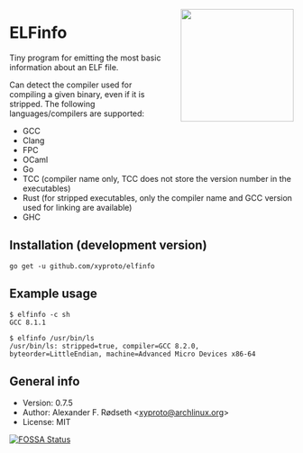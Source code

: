 <a align="right" href="https://github.com/xyproto/elfinfo"><img align="right" src="https://raw.githubusercontent.com/xyproto/elfinfo/master/web/elfinfo.png" style="margin-left: 2em" width="200px"></a>

# ELFinfo

Tiny program for emitting the most basic information about an ELF file.

Can detect the compiler used for compiling a given binary, even if it is stripped. The following languages/compilers are supported:

* GCC
* Clang
* FPC
* OCaml
* Go
* TCC (compiler name only, TCC does not store the version number in the executables)
* Rust (for stripped executables, only the compiler name and GCC version used for linking are available)
* GHC

## Installation (development version)

    go get -u github.com/xyproto/elfinfo

## Example usage

    $ elfinfo -c sh
    GCC 8.1.1

    $ elfinfo /usr/bin/ls
    /usr/bin/ls: stripped=true, compiler=GCC 8.2.0, byteorder=LittleEndian, machine=Advanced Micro Devices x86-64

## General info

* Version: 0.7.5
* Author: Alexander F. Rødseth &lt;xyproto@archlinux.org&gt;
* License: MIT

[![FOSSA Status](https://app.fossa.io/api/projects/git%2Bgithub.com%2Fxyproto%2Felfinfo.svg?type=large)](https://app.fossa.io/projects/git%2Bgithub.com%2Fxyproto%2Felfinfo?ref=badge_large)
